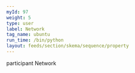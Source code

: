 ```yaml
---
myId: 97
weight: 5
type: user
label: Network
tag_name: ubuntu
run_time: /bin/python
layout: feeds/section/skema/sequence/property
---
```

participant Network
